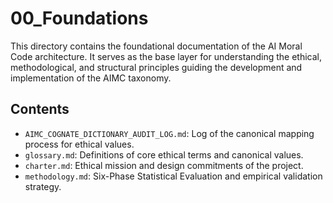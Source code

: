 
# 00_Foundations

This directory contains the foundational documentation of the AI Moral Code architecture.
It serves as the base layer for understanding the ethical, methodological, and structural principles
guiding the development and implementation of the AIMC taxonomy.

## Contents

- `AIMC_COGNATE_DICTIONARY_AUDIT_LOG.md`: Log of the canonical mapping process for ethical values.
- `glossary.md`: Definitions of core ethical terms and canonical values.
- `charter.md`: Ethical mission and design commitments of the project.
- `methodology.md`: Six-Phase Statistical Evaluation and empirical validation strategy.
